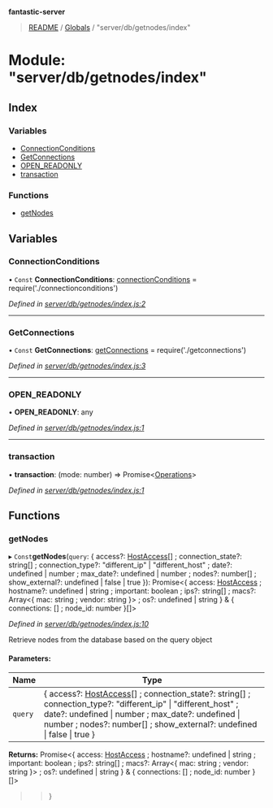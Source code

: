 **fantastic-server**

> [README](../README.md) / [Globals](../globals.md) / "server/db/getnodes/index"

# Module: "server/db/getnodes/index"

## Index

### Variables

* [ConnectionConditions](_server_db_getnodes_index_.md#connectionconditions)
* [GetConnections](_server_db_getnodes_index_.md#getconnections)
* [OPEN\_READONLY](_server_db_getnodes_index_.md#open_readonly)
* [transaction](_server_db_getnodes_index_.md#transaction)

### Functions

* [getNodes](_server_db_getnodes_index_.md#getnodes)

## Variables

### ConnectionConditions

• `Const` **ConnectionConditions**: [connectionConditions](_server_db_getnodes_connectionconditions_.md#connectionconditions) = require('./connectionconditions')

*Defined in [server/db/getnodes/index.js:2](https://github.com/besimorhino/project-fantastic/blob/a9b4b41/server/db/getnodes/index.js#L2)*

___

### GetConnections

• `Const` **GetConnections**: [getConnections](_server_db_getnodes_getconnections_.md#getconnections) = require('./getconnections')

*Defined in [server/db/getnodes/index.js:3](https://github.com/besimorhino/project-fantastic/blob/a9b4b41/server/db/getnodes/index.js#L3)*

___

### OPEN\_READONLY

•  **OPEN\_READONLY**: any

*Defined in [server/db/getnodes/index.js:1](https://github.com/besimorhino/project-fantastic/blob/a9b4b41/server/db/getnodes/index.js#L1)*

___

### transaction

•  **transaction**: (mode: number) => Promise\<[Operations](_packages_fantastic_utils_db_types_d_.md#operations)>

*Defined in [server/db/getnodes/index.js:1](https://github.com/besimorhino/project-fantastic/blob/a9b4b41/server/db/getnodes/index.js#L1)*

## Functions

### getNodes

▸ `Const`**getNodes**(`query`: { access?: [HostAccess](_server_db_types_d_.md#hostaccess)[] ; connection_state?: string[] ; connection_type?: \"different\_ip\" \| \"different\_host\" ; date?: undefined \| number ; max_date?: undefined \| number ; nodes?: number[] ; show_external?: undefined \| false \| true  }): Promise\<{ access: [HostAccess](_server_db_types_d_.md#hostaccess) ; hostname?: undefined \| string ; important: boolean ; ips?: string[] ; macs?: Array\<{ mac: string ; vendor: string  }> ; os?: undefined \| string  } & { connections: [] ; node_id: number  }[]>

*Defined in [server/db/getnodes/index.js:10](https://github.com/besimorhino/project-fantastic/blob/a9b4b41/server/db/getnodes/index.js#L10)*

Retrieve nodes from the database based on the query object

#### Parameters:

Name | Type |
------ | ------ |
`query` | { access?: [HostAccess](_server_db_types_d_.md#hostaccess)[] ; connection_state?: string[] ; connection_type?: \"different\_ip\" \| \"different\_host\" ; date?: undefined \| number ; max_date?: undefined \| number ; nodes?: number[] ; show_external?: undefined \| false \| true  } |

**Returns:** Promise\<{ access: [HostAccess](_server_db_types_d_.md#hostaccess) ; hostname?: undefined \| string ; important: boolean ; ips?: string[] ; macs?: Array\<{ mac: string ; vendor: string  }> ; os?: undefined \| string  } & { connections: [] ; node_id: number  }[]>

>>}
